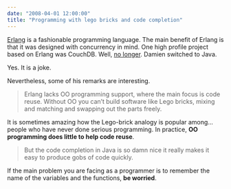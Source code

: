 ```yaml
---
date: "2008-04-01 12:00:00"
title: "Programming with lego bricks and code completion"
---
```




[Erlang](https://en.wikipedia.org/wiki/Erlang_(programming_language)) is a fashionable programming language. The main benefit of Erlang is that it was designed with concurrency in mind. One high profile project based on Erlang was CouchDB. Well, [no longer](http://damienkatz.net/2008/04/couchdb_language_change.html). Damien switched to Java.

Yes. It is a joke.

Nevertheless, some of his remarks are interesting.
> Erlang lacks OO programming support, where the main focus is code reuse. Without OO you can&rsquo;t build software like Lego bricks, mixing and matching and swapping out the parts freely.


It is sometimes amazing how the Lego-brick analogy is popular among&hellip; people who have never done serious programming. In practice, __OO programming does little to help code reuse__.

> But the code completion in Java is so damn nice it really makes it easy to produce gobs of code quickly.


If the main problem you are facing as a programmer is to remember the name of the variables and the functions, __be worried__.

